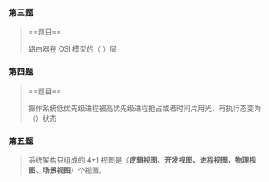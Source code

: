 ### 第三题

> ==题目==
>
> 路由器在 OSI 模型的（ ）层



### 第四题

> ==题目==
>
> 操作系统低优先级进程被高优先级进程抢占或者时间片用光，有执行态变为（）状态



### 第五题

> 系统架构只组成的 4+1 视图是（**逻辑视图、开发视图、进程视图、物理视图、场景视图**）个视图。

